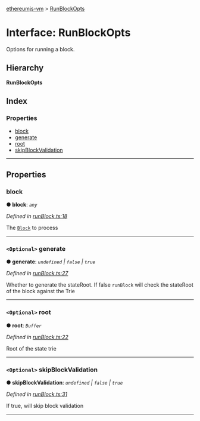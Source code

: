 [ethereumjs-vm](../README.md) > [RunBlockOpts](../interfaces/runblockopts.md)

# Interface: RunBlockOpts

Options for running a block.

## Hierarchy

**RunBlockOpts**

## Index

### Properties

* [block](runblockopts.md#block)
* [generate](runblockopts.md#generate)
* [root](runblockopts.md#root)
* [skipBlockValidation](runblockopts.md#skipblockvalidation)

---

## Properties

<a id="block"></a>

###  block

**● block**: *`any`*

*Defined in [runBlock.ts:18](https://github.com/ethereumjs/ethereumjs-vm/blob/3e1633c/lib/runBlock.ts#L18)*

The [`Block`](https://github.com/ethereumjs/ethereumjs-block) to process

___
<a id="generate"></a>

### `<Optional>` generate

**● generate**: *`undefined` \| `false` \| `true`*

*Defined in [runBlock.ts:27](https://github.com/ethereumjs/ethereumjs-vm/blob/3e1633c/lib/runBlock.ts#L27)*

Whether to generate the stateRoot. If false `runBlock` will check the stateRoot of the block against the Trie

___
<a id="root"></a>

### `<Optional>` root

**● root**: *`Buffer`*

*Defined in [runBlock.ts:22](https://github.com/ethereumjs/ethereumjs-vm/blob/3e1633c/lib/runBlock.ts#L22)*

Root of the state trie

___
<a id="skipblockvalidation"></a>

### `<Optional>` skipBlockValidation

**● skipBlockValidation**: *`undefined` \| `false` \| `true`*

*Defined in [runBlock.ts:31](https://github.com/ethereumjs/ethereumjs-vm/blob/3e1633c/lib/runBlock.ts#L31)*

If true, will skip block validation

___

